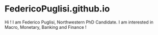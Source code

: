 # FedericoPuglisi.github.io
Hi ! I am Federico Puglisi, Northwestern PhD Candidate. I am interested in Macro, Monetary, Banking and Finance !
